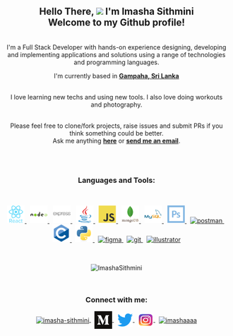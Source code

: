 
<h2 align="center"> Hello There, <img src="https://github.com/abdoachhoubi/abdoachhoubi/blob/main/gifs/Hi.gif" width="30"> I'm Imasha Sithmini
     </br>
     Welcome to my Github profile!
     </h2>

</br>

<div align="center">
I'm a Full Stack Developer with hands-on experience designing, developing and implementing applications and solutions using a range of technologies and programming languages.
<br />

I'm currently based in **[Gampaha, Sri Lanka](https://www.google.com/maps/place/Bemmulla/@7.1239549,80.0158026,17z/data=!4m6!3m5!1s0x3ae2fc8f8fadd98d:0xba0f04f7ee6e54d9!4b1!8m2!3d7.1224279!4d80.0204807)**

<br />
I love learning new techs and using new tools. I also love doing workouts and photography.
<br />
<br />

Please feel free to clone/fork projects, raise issues and submit PRs if you think something could be better.<br />
Ask me anything **[here](https://github.com/ISithmini/ISithmini/issues/new)** or <a href="mailto:imashasithmini2@gmail.com"><b>send me an email</b></a>.

</div>
<br />
<br />
     

<h3 align="Center">Languages and Tools:</h3>
</br>
<p align="Center">
     <a href="https://reactjs.org/" target="_blank"> <img src="https://raw.githubusercontent.com/devicons/devicon/master/icons/react/react-original-wordmark.svg" alt="react" width="40" height="40"/> </a> &nbsp;
     <a href="https://nodejs.org" target="_blank"> <img src="https://raw.githubusercontent.com/devicons/devicon/master/icons/nodejs/nodejs-original-wordmark.svg" alt="nodejs" width="40" height="40"/> </a> &nbsp;
    <a href="https://expressjs.com" target="_blank"> <img src="https://raw.githubusercontent.com/devicons/devicon/master/icons/express/express-original-wordmark.svg" alt="express" width="40" height="40"/> </a> &nbsp;
    <a href="https://www.java.com" target="_blank"> <img src="https://raw.githubusercontent.com/devicons/devicon/master/icons/java/java-original.svg" alt="java" width="40" height="40"/> </a> &nbsp;
    <a href="https://developer.mozilla.org/en-US/docs/Web/JavaScript" target="_blank"> <img src="https://raw.githubusercontent.com/devicons/devicon/master/icons/javascript/javascript-original.svg" alt="javascript" width="40" height="40"/> </a> &nbsp;
    <a href="https://www.mongodb.com/" target="_blank"> <img src="https://raw.githubusercontent.com/devicons/devicon/master/icons/mongodb/mongodb-original-wordmark.svg" alt="mongodb" width="40" height="40"/> </a> &nbsp;
    <a href="https://www.mysql.com/" target="_blank"> <img src="https://raw.githubusercontent.com/devicons/devicon/master/icons/mysql/mysql-original-wordmark.svg" alt="mysql" width="40" height="40"/> </a> &nbsp;
    <a href="https://www.photoshop.com/en" target="_blank"> <img src="https://raw.githubusercontent.com/devicons/devicon/master/icons/photoshop/photoshop-line.svg" alt="photoshop" width="40" height="40"/> </a> &nbsp;
    <a href="https://postman.com" target="_blank"> <img src="https://www.vectorlogo.zone/logos/getpostman/getpostman-icon.svg" alt="postman" width="40" height="40"/> </a> &nbsp;
        <a href="https://www.cprogramming.com/" target="_blank"> <img src="https://raw.githubusercontent.com/devicons/devicon/master/icons/c/c-original.svg" alt="c" width="40" height="40"/> </a> &nbsp;
    <a href="https://www.python.org" target="_blank"> <img src="https://raw.githubusercontent.com/devicons/devicon/master/icons/python/python-original.svg" alt="python" width="40" height="40"/> </a> &nbsp;
        <a href="https://www.figma.com/" target="_blank"> <img src="https://www.vectorlogo.zone/logos/figma/figma-icon.svg" alt="figma" width="40" height="40"/> </a> &nbsp;
    <a href="https://git-scm.com/" target="_blank"> <img src="https://www.vectorlogo.zone/logos/git-scm/git-scm-icon.svg" alt="git" width="40" height="40"/> </a> &nbsp;
    <a href="https://www.adobe.com/in/products/illustrator.html" target="_blank"> <img src="https://www.vectorlogo.zone/logos/adobe_illustrator/adobe_illustrator-icon.svg" alt="illustrator" width="40" height="40"/> </a>
   
</p>

</br>

<div align="center" style="margin: auto; display: block" >
      <p align="center"><img align="center" src="https://github-readme-streak-stats.herokuapp.com?user=ISithmini&theme=windows-dark&hide_border=true" alt="ImashaSithmini" />
    </p>
    </br>
</div>

<h3 align="Center">Connect with me:</h3>
    <p align="Center">
            <a href="https://linkedin.com/in/imasha-sithmini" target="blank"><img align="center" src="https://github.com/imashaaaa/Imasha-Sithmini/blob/main/LinkedIn.png?raw=true" alt="imasha-sithmini" height="30" width="120" />
        </a>&nbsp;
        <a href="https://medium.com/@imashasithmini2" target="blank"><img align="center" src="https://github.com/ISithmini/ISithmini/blob/main/Medium.png" alt="@imashasithmini2" height="40" width="40" />
        </a>&nbsp;
     <a href="https://twitter.com/@ISithmini" target="blank"><img align="center" src="https://github.com/ISithmini/ISithmini/blob/main/Twitter.png" alt="@isithmini" height="30" width="35" />
        </a>  &nbsp;
        <a href="https://www.instagram.com/imashaaaa/" target="blank"><img align="center" src="https://github.com/ISithmini/ISithmini/blob/main/instagram.png" alt="@isithmini" height="30" width="35" />
        </a>  &nbsp;
        <a href="https://www.hackerrank.com/Imashaaaa" target="blank"><img align="center" src="https://github.com/imashaaaa/Imasha-Sithmini/blob/main/Hackerrank.png?raw=true" alt="imashaaaa" height="50" width="50" />
        </a>
    </p>
<br />

</br>

 
 
